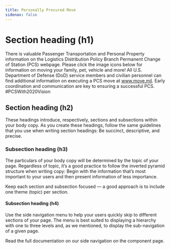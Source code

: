 ```yaml
---
title: Personally Procured Move
sidenav: false
---
```


# Section heading (h1)

There is valuable Passenger Transportation and Personal Property information on the Logistics Distribution Policy Branch Permanent Change of Station (PCS) webpage. Please click the image icons below for information on moving your family, pet, vehicle and more! All U.S. Department of Defense (DoD) service members and civilian personnel can find additional information on executing a PCS move at www.move.mil. Early coordination and communication are key to ensuring a successful PCS. #PCSWith2020Vision

## Section heading (h2)

These headings introduce, respectively, sections and subsections within your body copy. As you create these headings, follow the same guidelines that you use when writing section headings: Be succinct, descriptive, and precise.

### Subsection heading (h3)

The particulars of your body copy will be determined by the topic of your page. Regardless of topic, it’s a good practice to follow the inverted pyramid structure when writing copy: Begin with the information that’s most important to your users and then present information of less importance.

Keep each section and subsection focused — a good approach is to include one theme (topic) per section.

#### Subsection heading (h4)

Use the side navigation menu to help your users quickly skip to different sections of your page. The menu is best suited to displaying a hierarchy with one to three levels and, as we mentioned, to display the sub-navigation of a given page.

Read the full documentation on our side navigation on the component page.
